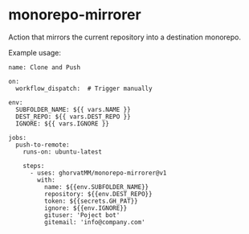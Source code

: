# monorepo-mirrorer

Action that mirrors the current repository into a destination monorepo.

Example usage:

```
name: Clone and Push

on:
  workflow_dispatch:  # Trigger manually

env:
  SUBFOLDER_NAME: ${{ vars.NAME }}
  DEST_REPO: ${{ vars.DEST_REPO }}
  IGNORE: ${{ vars.IGNORE }}  
  
jobs:
  push-to-remote:
    runs-on: ubuntu-latest

    steps:
      - uses: ghorvatMM/monorepo-mirrorer@v1
        with:
          name: ${{env.SUBFOLDER_NAME}}
          repository: ${{env.DEST_REPO}}
          token: ${{secrets.GH_PAT}}
          ignore: ${{env.IGNORE}}
          gituser: 'Poject bot'
          gitemail: 'info@company.com'          

```